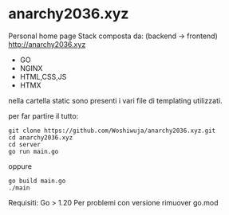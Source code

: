 # anarchy2036.xyz
Personal home page
Stack composta da: (backend -> frontend)
http://anarchy2036.xyz
- GO
- NGINX
- HTML,CSS,JS
- HTMX

nella cartella static sono presenti i vari file di templating utilizzati.

per far partire il tutto:
```
git clone https://github.com/Woshiwuja/anarchy2036.xyz.git
cd anarchy2036.xyz
cd server
go run main.go
```
oppure
```
go build main.go
./main
```
Requisiti:
Go > 1.20
Per problemi con versione rimuover go.mod

